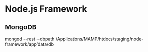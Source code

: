 # Node.js Framework

## MongoDB

mongod --rest --dbpath /Applications/MAMP/htdocs/staging/node-framework/app/data/db